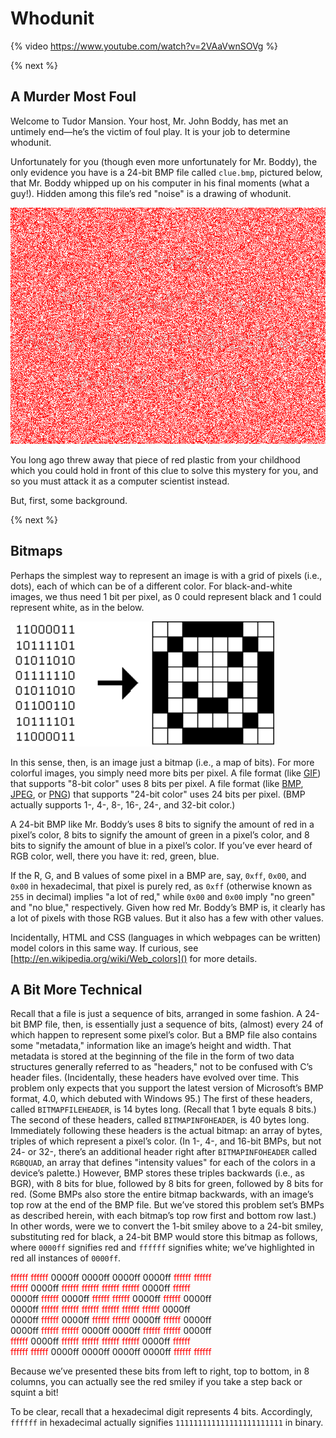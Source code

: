 # Whodunit

{% video https://www.youtube.com/watch?v=2VAaVwnSOVg %}

{% next %}

## A Murder Most Foul

Welcome to Tudor Mansion. Your host, Mr. John Boddy, has met an untimely end—he’s the victim of foul play. It is your job to determine whodunit.

Unfortunately for you (though even more unfortunately for Mr. Boddy), the only evidence you have is a 24-bit BMP file called `clue.bmp`, pictured below, that Mr. Boddy whipped up on his computer in his final moments (what a guy!). Hidden among this file’s red "noise" is a drawing of whodunit.

![the final clue](clue.bmp)

You long ago threw away that piece of red plastic from your childhood which you could hold in front of this clue to solve this mystery for you, and so you must attack it as a computer scientist instead.

But, first, some background.

{% next %}

## Bitmaps

Perhaps the simplest way to represent an image is with a grid of pixels (i.e., dots), each of which can be of a different color. For black-and-white images, we thus need 1 bit per pixel, as 0 could represent black and 1 could represent white, as in the below.

![a simple bitmap](bitmap.png)

In this sense, then, is an image just a bitmap (i.e., a map of bits). For more colorful images, you simply need more bits per pixel. A file format (like [GIF](https://en.wikipedia.org/wiki/GIF)) that supports "8-bit color" uses 8 bits per pixel. A file format (like [BMP](https://en.wikipedia.org/wiki/BMP_file_format), [JPEG](https://en.wikipedia.org/wiki/JPEG), or [PNG](https://en.wikipedia.org/wiki/Portable_Network_Graphics)) that supports "24-bit color" uses 24 bits per pixel. (BMP actually supports 1-, 4-, 8-, 16-, 24-, and 32-bit color.)

A 24-bit BMP like Mr. Boddy’s uses 8 bits to signify the amount of red in a pixel’s color, 8 bits to signify the amount of green in a pixel’s color, and 8 bits to signify the amount of blue in a pixel’s color. If you’ve ever heard of RGB color, well, there you have it: red, green, blue.

If the R, G, and B values of some pixel in a BMP are, say, `0xff`, `0x00`, and `0x00` in hexadecimal, that pixel is purely red, as `0xff` (otherwise known as `255` in decimal) implies "a lot of red," while `0x00` and `0x00` imply "no green" and "no blue," respectively. Given how red Mr. Boddy’s BMP is, it clearly has a lot of pixels with those RGB values. But it also has a few with other values.

Incidentally, HTML and CSS (languages in which webpages can be written) model colors in this same way. If curious, see [http://en.wikipedia.org/wiki/Web_colors]() for more details.

## A Bit More Technical

Recall that a file is just a sequence of bits, arranged in some fashion. A 24-bit BMP file, then, is essentially just a sequence of bits, (almost) every 24 of which happen to represent some pixel’s color. But a BMP file also contains some "metadata," information like an image’s height and width. That metadata is stored at the beginning of the file in the form of two data structures generally referred to as "headers," not to be confused with C’s header files. (Incidentally, these headers have evolved over time. This problem only expects that you support the latest version of Microsoft’s BMP format, 4.0, which debuted with Windows 95.) The first of these headers, called `BITMAPFILEHEADER`, is 14 bytes long. (Recall that 1 byte equals 8 bits.) The second of these headers, called `BITMAPINFOHEADER`, is 40 bytes long. Immediately following these headers is the actual bitmap: an array of bytes, triples of which represent a pixel’s color. (In 1-, 4-, and 16-bit BMPs, but not 24- or 32-, there’s an additional header right after `BITMAPINFOHEADER` called `RGBQUAD`, an array that defines "intensity values" for each of the colors in a device’s palette.) However, BMP stores these triples backwards (i.e., as BGR), with 8 bits for blue, followed by 8 bits for green, followed by 8 bits for red. (Some BMPs also store the entire bitmap backwards, with an image’s top row at the end of the BMP file. But we’ve stored this problem set’s BMPs as described herein, with each bitmap’s top row first and bottom row last.) In other words, were we to convert the 1-bit smiley above to a 24-bit smiley, substituting red for black, a 24-bit BMP would store this bitmap as follows, where `0000ff` signifies red and `ffffff` signifies white; we’ve highlighted in red all instances of `0000ff`.

<div style="font: courier">
<span style="color:red">ffffff</span>  <span style="color:red">ffffff</span>  0000ff  0000ff  0000ff  0000ff  <span style="color:red">ffffff</span>  <span style="color:red">ffffff</span><br/>
<span style="color:red">ffffff</span>  0000ff  <span style="color:red">ffffff</span>  <span style="color:red">ffffff</span>  <span style="color:red">ffffff</span>  <span style="color:red">ffffff</span>  0000ff  <span style="color:red">ffffff</span><br/>
0000ff  <span style="color:red">ffffff</span>  0000ff  <span style="color:red">ffffff</span>  <span style="color:red">ffffff</span>  0000ff  <span style="color:red">ffffff</span>  0000ff<br/>
0000ff  <span style="color:red">ffffff</span>  <span style="color:red">ffffff</span>  <span style="color:red">ffffff</span>  <span style="color:red">ffffff</span>  <span style="color:red">ffffff</span>  <span style="color:red">ffffff</span>  0000ff<br/>
0000ff  <span style="color:red">ffffff</span>  0000ff  <span style="color:red">ffffff</span>  <span style="color:red">ffffff</span>  0000ff  <span style="color:red">ffffff</span>  0000ff<br/>
0000ff  <span style="color:red">ffffff</span>  <span style="color:red">ffffff</span>  0000ff  0000ff  <span style="color:red">ffffff</span>  <span style="color:red">ffffff</span>  0000ff<br/>
<span style="color:red">ffffff</span>  0000ff  <span style="color:red">ffffff</span>  <span style="color:red">ffffff</span>  <span style="color:red">ffffff</span>  <span style="color:red">ffffff</span>  0000ff  <span style="color:red">ffffff</span><br/>
<span style="color:red">ffffff</span>  <span style="color:red">ffffff</span>  0000ff  0000ff  0000ff  0000ff  <span style="color:red">ffffff</span>  <span style="color:red">ffffff</span>
</div>

Because we’ve presented these bits from left to right, top to bottom, in 8 columns, you can actually see the red smiley if you take a step back or squint a bit!

To be clear, recall that a hexadecimal digit represents 4 bits. Accordingly, `ffffff` in hexadecimal actually signifies `111111111111111111111111` in binary.
